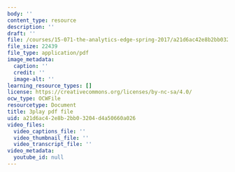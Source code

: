 ```yaml
---
body: ''
content_type: resource
description: ''
draft: ''
file: /courses/15-071-the-analytics-edge-spring-2017/a21d6ac42e8b2bb03204d4a50660a026_0x4PfWpy-ls.pdf
file_size: 22439
file_type: application/pdf
image_metadata:
  caption: ''
  credit: ''
  image-alt: ''
learning_resource_types: []
license: https://creativecommons.org/licenses/by-nc-sa/4.0/
ocw_type: OCWFile
resourcetype: Document
title: 3play pdf file
uid: a21d6ac4-2e8b-2bb0-3204-d4a50660a026
video_files:
  video_captions_file: ''
  video_thumbnail_file: ''
  video_transcript_file: ''
video_metadata:
  youtube_id: null
---
```

